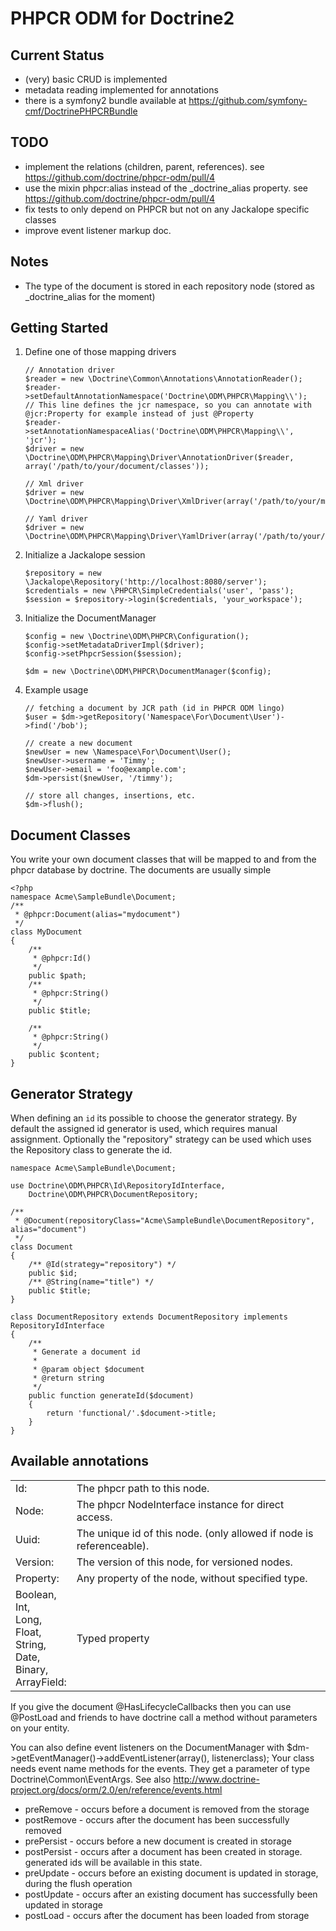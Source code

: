 PHPCR ODM for Doctrine2
=======================

Current Status
--------------

* (very) basic CRUD is implemented
* metadata reading implemented for annotations
* there is a symfony2 bundle available at https://github.com/symfony-cmf/DoctrinePHPCRBundle

TODO
----

* implement the relations (children, parent, references). see https://github.com/doctrine/phpcr-odm/pull/4
* use the mixin phpcr:alias instead of the _doctrine_alias property. see https://github.com/doctrine/phpcr-odm/pull/4
* fix tests to only depend on PHPCR but not on any Jackalope specific classes
* improve event listener markup doc.

Notes
-----

* The type of the document is stored in each repository node (stored as _doctrine_alias for the moment)

Getting Started
---------------

 1. Define one of those mapping drivers

        // Annotation driver
        $reader = new \Doctrine\Common\Annotations\AnnotationReader();
        $reader->setDefaultAnnotationNamespace('Doctrine\ODM\PHPCR\Mapping\\');
        // This line defines the jcr namespace, so you can annotate with @jcr:Property for example instead of just @Property
        $reader->setAnnotationNamespaceAlias('Doctrine\ODM\PHPCR\Mapping\\', 'jcr');
        $driver = new \Doctrine\ODM\PHPCR\Mapping\Driver\AnnotationDriver($reader, array('/path/to/your/document/classes'));

        // Xml driver
        $driver = new \Doctrine\ODM\PHPCR\Mapping\Driver\XmlDriver(array('/path/to/your/mapping/files'));

        // Yaml driver
        $driver = new \Doctrine\ODM\PHPCR\Mapping\Driver\YamlDriver(array('/path/to/your/mapping/files'));

 2. Initialize a Jackalope session

        $repository = new \Jackalope\Repository('http://localhost:8080/server');
        $credentials = new \PHPCR\SimpleCredentials('user', 'pass');
        $session = $repository->login($credentials, 'your_workspace');

 3. Initialize the DocumentManager

        $config = new \Doctrine\ODM\PHPCR\Configuration();
        $config->setMetadataDriverImpl($driver);
        $config->setPhpcrSession($session);

        $dm = new \Doctrine\ODM\PHPCR\DocumentManager($config);

 4. Example usage

        // fetching a document by JCR path (id in PHPCR ODM lingo)
        $user = $dm->getRepository('Namespace\For\Document\User')->find('/bob');

        // create a new document
        $newUser = new \Namespace\For\Document\User();
        $newUser->username = 'Timmy';
        $newUser->email = 'foo@example.com';
        $dm->persist($newUser, '/timmy');

        // store all changes, insertions, etc.
        $dm->flush();


Document Classes
----------------

You write your own document classes that will be mapped to and from the phpcr database by doctrine. The documents are usually simple

    <?php
    namespace Acme\SampleBundle\Document;
    /**
     * @phpcr:Document(alias="mydocument")
     */
    class MyDocument
    {
        /**
         * @phpcr:Id()
         */
        public $path;
        /**
         * @phpcr:String()
         */
        public $title;

        /**
         * @phpcr:String()
         */
        public $content;
    }

Generator Strategy
------------------

When defining an ``id`` its possible to choose the generator strategy. By default the assigned id generator is used,
which requires manual assignment. Optionally the "repository" strategy can be used which uses the Repository class
to generate the id.

    namespace Acme\SampleBundle\Document;

    use Doctrine\ODM\PHPCR\Id\RepositoryIdInterface,
        Doctrine\ODM\PHPCR\DocumentRepository;

    /**
     * @Document(repositoryClass="Acme\SampleBundle\DocumentRepository", alias="document")
     */
    class Document
    {
        /** @Id(strategy="repository") */
        public $id;
        /** @String(name="title") */
        public $title;
    }

    class DocumentRepository extends DocumentRepository implements RepositoryIdInterface
    {
        /**
         * Generate a document id
         *
         * @param object $document
         * @return string
         */
        public function generateId($document)
        {
            return 'functional/'.$document->title;
        }
    }

Available annotations
---------------------

<table>
<tr><td> Id:         </td><td>The phpcr path to this node. </td></tr>
<tr><td> Node:       </td><td>The phpcr NodeInterface instance for direct access. </td></tr>
<tr><td> Uuid:         </td><td>The unique id of this node. (only allowed if node is referenceable). </td></tr>
<tr><td> Version:    </td><td>The version of this node, for versioned nodes. </td></tr>
<tr><td> Property:   </td><td>Any property of the node, without specified type. </td></tr>
<tr><td> Boolean,    <br />
         Int,        <br />
         Long,       <br />
         Float,      <br />
         String,     <br />
         Date,       <br />
         Binary,     <br />
         ArrayField: </td><td>Typed property</td></tr>
</table>

If you give the document @HasLifecycleCallbacks then you can use @PostLoad and friends to have doctrine call a method without parameters on your entity.

You can also define event listeners on the DocumentManager with
$dm->getEventManager()->addEventListener(array(<events>), listenerclass);
Your class needs event name methods for the events. They get a parameter of type Doctrine\Common\EventArgs.
See also http://www.doctrine-project.org/docs/orm/2.0/en/reference/events.html

 * preRemove - occurs before a document is removed from the storage
 * postRemove - occurs after the document has been successfully removed
 * prePersist - occurs before a new document is created in storage
 * postPersist - occurs after a document has been created in storage. generated ids will be available in this state.
 * preUpdate - occurs before an existing document is updated in storage, during the flush operation
 * postUpdate - occurs after an existing document has successfully been updated in storage
 * postLoad - occurs after the document has been loaded from storage
